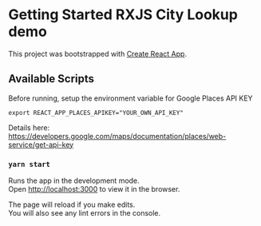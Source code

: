 # Getting Started RXJS City Lookup demo

This project was bootstrapped with [Create React App](https://github.com/facebook/create-react-app).

## Available Scripts

Before running, setup the environment variable for Google Places API KEY

`export REACT_APP_PLACES_APIKEY="YOUR_OWN_API_KEY"`

Details here:
https://developers.google.com/maps/documentation/places/web-service/get-api-key

### `yarn start`

Runs the app in the development mode.\
Open [http://localhost:3000](http://localhost:3000) to view it in the browser.

The page will reload if you make edits.\
You will also see any lint errors in the console.
